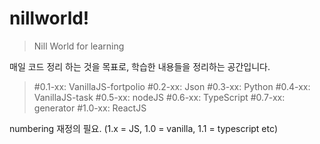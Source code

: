 # nillworld!

> Nill World for learning

매일 코드 정리 하는 것을 목표로, 학습한 내용들을 정리하는 공간입니다.

> #0.1-xx: VanillaJS-fortpolio
> #0.2-xx: Json
> #0.3-xx: Python
> #0.4-xx: VanillaJS-task
> #0.5-xx: nodeJS
> #0.6-xx: TypeScript
> #0.7-xx: generator
> #1.0-xx: ReactJS

numbering 재정의 필요.
(1.x = JS, 1.0 = vanilla, 1.1 = typescript etc)
